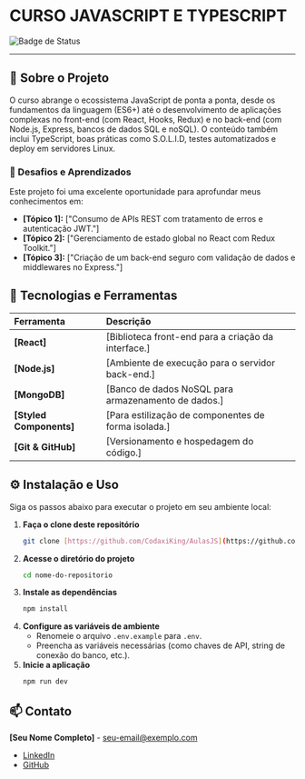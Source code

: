 # CURSO JAVASCRIPT E TYPESCRIPT

![Badge de Status](https://img.shields.io/badge/status-em%20desenvolvimento-yellow?style=for-the-badge)


---

## 🎯 Sobre o Projeto

O curso abrange o ecossistema JavaScript de ponta a ponta, desde os fundamentos da linguagem (ES6+) até o desenvolvimento de aplicações complexas no front-end (com React, Hooks, Redux) e no back-end (com Node.js, Express, bancos de dados SQL e noSQL). O conteúdo também inclui TypeScript, boas práticas como S.O.L.I.D, testes automatizados e deploy em servidores Linux.

### 🧠 Desafios e Aprendizados

Este projeto foi uma excelente oportunidade para aprofundar meus conhecimentos em:

-   **[Tópico 1]:** ["Consumo de APIs REST com tratamento de erros e autenticação JWT."]
-   **[Tópico 2]:** ["Gerenciamento de estado global no React com Redux Toolkit."]
-   **[Tópico 3]:** ["Criação de um back-end seguro com validação de dados e middlewares no Express."]

## 🚀 Tecnologias e Ferramentas

| Ferramenta | Descrição |
| :--- | :--- |
| **[React]** | [Biblioteca front-end para a criação da interface.] |
| **[Node.js]** | [Ambiente de execução para o servidor back-end.] |
| **[MongoDB]**| [Banco de dados NoSQL para armazenamento de dados.] |
| **[Styled Components]** | [Para estilização de componentes de forma isolada.] |
| **[Git & GitHub]** | [Versionamento e hospedagem do código.] |

## ⚙️ Instalação e Uso

Siga os passos abaixo para executar o projeto em seu ambiente local:

1.  **Faça o clone deste repositório**
    ```bash
    git clone [https://github.com/CodaxiKing/AulasJS](https://github.com/CodaxiKing/AulasJS)
    ```
2.  **Acesse o diretório do projeto**
    ```bash
    cd nome-do-repositorio
    ```
3.  **Instale as dependências**
    ```bash
    npm install
    ```
4.  **Configure as variáveis de ambiente**
    - Renomeie o arquivo `.env.example` para `.env`.
    - Preencha as variáveis necessárias (como chaves de API, string de conexão do banco, etc.).
5.  **Inicie a aplicação**
    ```bash
    npm run dev
    ```

## 📫 Contato

**[Seu Nome Completo]** - [seu-email@exemplo.com](mailto:seu-email@exemplo.com)

-   [LinkedIn](https://www.linkedin.com/in/seu-linkedin/)
-   [GitHub](https://github.com/seu-usuario/)
